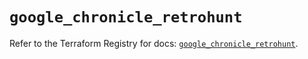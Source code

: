 # `google_chronicle_retrohunt`

Refer to the Terraform Registry for docs: [`google_chronicle_retrohunt`](https://registry.terraform.io/providers/hashicorp/google-beta/6.23.0/docs/resources/google_chronicle_retrohunt).
